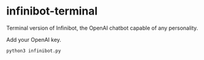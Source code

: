 # infinibot-terminal

Terminal version of Infinibot, the OpenAI chatbot capable of any personality.

Add your OpenAI key.

```
python3 infinibot.py
```

